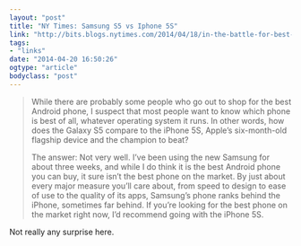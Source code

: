 ```yaml
---
layout: "post"
title: "NY Times: Samsung S5 vs Iphone 5S"
link: "http://bits.blogs.nytimes.com/2014/04/18/in-the-battle-for-best-smartphone-apple-still-beats-samsung/?_php=true&_type=blogs&utm_source=loopinsight.com&utm_medium=referral&utm_campaign=Feed%3A+loopinsight%2FKqJb+(The+Loop)&utm_content=FeedBurner&_r=0"
tags: 
- "links"
date: "2014-04-20 16:50:26"
ogtype: "article"
bodyclass: "post"
---
```


> While there are probably some people who go out to shop for the best Android phone, I suspect that most people want to know which phone is best of all, whatever operating system it runs. In other words, how does the Galaxy S5 compare to the iPhone 5S, Apple’s six-month-old flagship device and the champion to beat?
> 
> The answer: Not very well. I’ve been using the new Samsung for about three weeks, and while I do think it is the best Android phone you can buy, it sure isn’t the best phone on the market. By just about every major measure you’ll care about, from speed to design to ease of use to the quality of its apps, Samsung’s phone ranks behind the iPhone, sometimes far behind. If you’re looking for the best phone on the market right now, I’d recommend going with the iPhone 5S.

Not really any surprise here.